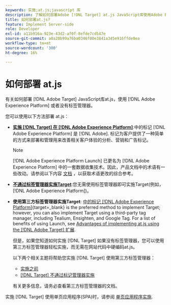 ```yaml
---
keywords: 实施;at.js;javascript 库
description: 了解如何部署Adobe [!DNL Target] at.js JavaScript库使用Adobe Experience Platform中的标记，或者不使用标签管理器。
title: 如何部署at.js?
feature: Implement Server-side
role: Developer
exl-id: a11b916a-923e-43d2-af0f-8efde7cd547e
source-git-commit: a0a20b99a76ba0346f00e3841a345e916ffde8ea
workflow-type: tm+mt
source-wordcount: '300'
ht-degree: 16%

---
```


# 如何部署 at.js

有关如何部署 [!DNL Adobe Target] JavaScript库at.js，使用 [!DNL Adobe Experience Platform] 或者没有标签管理器。

您可以使用以下方法部署 at.js：

* **[实施 [!DNL Target] 在 [!DNL Adobe Experience Platform]](https://developer.adobe.com/target/implement/client-side/atjs/how-to-deployatjs/implement-target-using-adobe-launch/)**:中的标记 [!DNL Adobe Experience Platform] 是 [!DNL Adobe]. 标记为客户提供了一种简单的方式来部署和管理用来改善相关客户体验的分析、营销和广告标记。

   >[!NOTE]
   >
   >[!DNL Adobe Experience Platform Launch] 已更名为 [!DNL Adobe Experience Platform] 中的一套数据收集技术。因此，产品文档中的术语有一些改动。请参阅以下内容 [文档](https://experienceleague.adobe.com/docs/experience-platform/tags/term-updates.html?lang=en) ，以获取术语更改的综合参考。

* **[不通过标签管理器实施Target](https://developer.adobe.com/target/implement/client-side/atjs/how-to-deployatjs/implement-target-without-a-tag-manager/)**:您无需使用标签管理器即可实施Target(例如， [!DNL Adobe Experience Platform])。
* **使用第三方标签管理器实施Target**: [中的标记 [!DNL Adobe Experience Platform]](https://developer.adobe.com/target/implement/client-side/atjs/how-to-deployatjs/implement-target-using-adobe-launch/){target=_blank} is the preferred method to implement Target; however, you can also implement Target using a third-party tag manager, including Tealium, Ensighten, and Google Tag. For a list of benefits of using Launch, see [Advantages of implementing at.js using the [!DNL Adobe Target] 扩展](https://developer.adobe.com/target/implement/client-side/atjs/how-to-deployatjs/implement-target-using-adobe-launch/).

   但是，如果您知道如何实施 [!DNL Target] 如果没有标签管理器，您可以使用第三方标签管理器轻松实施，而无需在网站代码中硬编码at.js。

   以下两个相关主题将帮助您实施 [!DNL Target] 使用第三方标签管理器：

   * [实施之前](https://developer.adobe.com/target/before-implement/)
   * [ [!DNL Target] 不通过标记管理器实施 ](https://developer.adobe.com/target/implement/client-side/atjs/how-to-deployatjs/implement-target-without-a-tag-manager/)

   有关更多信息，请务必查看第三方标签管理器的文档。

实施 [!DNL Target] 使用单页应用程序(SPA)时，请参阅 [单页应用程序实施](https://developer.adobe.com/target/implement/client-side/atjs/how-to-deployatjs/target-atjs-single-page-application/).
